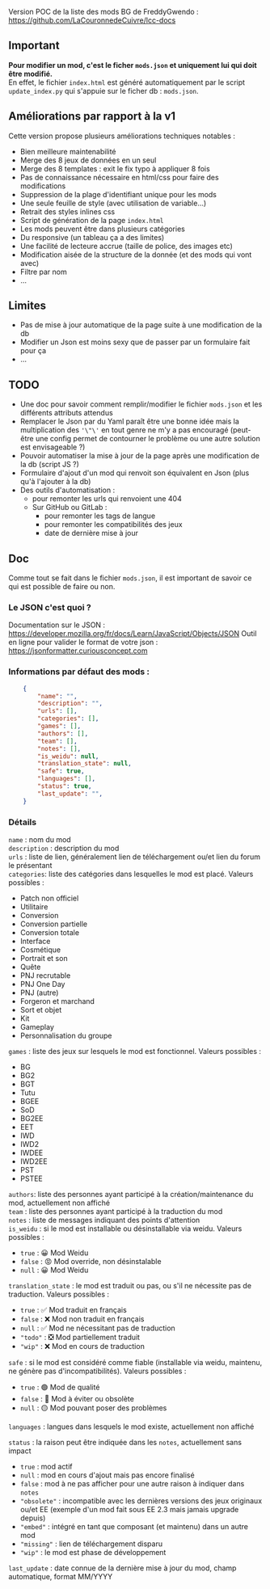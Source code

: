 Version POC de la liste des mods BG de FreddyGwendo : https://github.com/LaCouronnedeCuivre/lcc-docs

## Important

**Pour modifier un mod, c'est le ficher `mods.json` et uniquement lui qui doit être modifié.**\
En effet, le fichier `index.html` est généré automatiquement par le script `update_index.py` qui s'appuie sur le ficher db : `mods.json`.


## Améliorations par rapport à la v1

Cette version propose plusieurs améliorations techniques notables :
* Bien meilleure maintenabilité
* Merge des 8 jeux de données en un seul
* Merge des 8 templates : exit le fix typo à appliquer 8 fois
* Pas de connaissance nécessaire en html/css pour faire des modifications
* Suppression de la plage d'identifiant unique pour les mods
* Une seule feuille de style (avec utilisation de variable…)
* Retrait des styles inlines css
* Script de génération de la page `index.html`
* Les mods peuvent être dans plusieurs catégories
* Du responsive (un tableau ça a des limites)
* Une facilité de lecteure accrue (taille de police, des images etc)
* Modification aisée de la structure de la donnée (et des mods qui vont avec)
* Filtre par nom
* …

## Limites
* Pas de mise à jour automatique de la page suite à une modification de la db
* Modifier un Json est moins sexy que de passer par un formulaire fait pour ça
* …


## TODO
* Une doc pour savoir comment remplir/modifier le fichier `mods.json` et les différents attributs attendus
* Remplacer le Json par du Yaml paraît être une bonne idée mais la multiplication des `'\"\'` en tout genre ne m'y a pas encouragé (peut-être une config permet de contourner le problème ou une autre solution est envisageable ?)
* Pouvoir automatiser la mise à jour de la page après une modification de la db (script JS ?)
* Formulaire d'ajout d'un mod qui renvoit son équivalent en Json (plus qu'à l'ajouter à la db)
* Des outils d'automatisation :
    * pour remonter les urls qui renvoient une 404
    * Sur GitHub ou GitLab :
        * pour remonter les tags de langue
        * pour remonter les compatibilités des jeux
        * date de dernière mise à jour


## Doc

Comme tout se fait dans le fichier `mods.json`, il est important de savoir ce qui est possible de faire ou non.

### Le JSON c'est quoi ?
Documentation sur le JSON : https://developer.mozilla.org/fr/docs/Learn/JavaScript/Objects/JSON
Outil en ligne pour valider le format de votre json : https://jsonformatter.curiousconcept.com


### Informations par défaut des mods :
```json
    {
        "name": "",
        "description": "",
        "urls": [],
        "categories": [],
        "games": [],
        "authors": [],
        "team": [],
        "notes": [],
        "is_weidu": null,
        "translation_state": null,
        "safe": true,
        "languages": [],
        "status": true,
        "last_update": "",
    }
```


### Détails
`name` : nom du mod\
`description` : description du mod\
`urls` : liste de lien, généralement lien de téléchargement ou/et lien du forum le présentant\
`categories`: liste des catégories dans lesquelles le mod est placé. Valeurs possibles :
 - Patch non officiel
 - Utilitaire
 - Conversion
 - Conversion partielle
 - Conversion totale
 - Interface
 - Cosmétique
 - Portrait et son
 - Quête
 - PNJ recrutable
 - PNJ One Day
 - PNJ (autre)
 - Forgeron et marchand
 - Sort et objet
 - Kit
 - Gameplay
 - Personnalisation du groupe

`games` : liste des jeux sur lesquels le mod est fonctionnel. Valeurs possibles :
 - BG
 - BG2
 - BGT
 - Tutu
 - BGEE
 - SoD
 - BG2EE
 - EET
 - IWD
 - IWD2
 - IWDEE
 - IWD2EE
 - PST
 - PSTEE

`authors`: liste des personnes ayant participé à la création/maintenance du mod, actuellement non affiché\
`team` : liste des personnes ayant participé à la traduction du mod\
`notes` : liste de messages indiquant des points d'attention\
`is_weidu` : si le mod est installable ou désinstallable via weidu. Valeurs possibles :
 - `true` : 😀 Mod Weidu
 - `false` : 😡 Mod override, non désinstalable
 - `null` : 😀 Mod Weidu

`translation_state` : le mod est traduit ou pas, ou s'il ne nécessite pas de traduction. Valeurs possibles :
 - `true` : ✅ Mod traduit en français
 - `false` : ❌ Mod non traduit en français
 - `null` : ✅ Mod ne nécessitant pas de traduction
 - `"todo"` : ❎ Mod partiellement traduit
 - `"wip"` : ❌ Mod en cours de traduction

`safe` : si le mod est considéré comme fiable (installable via weidu, maintenu, ne génère pas d'incompatibilités). Valeurs possibles :
 - `true` : 🟢 Mod de qualité
 - `false` : 🔴 Mod à éviter ou obsolète
 - `null` : 🟡 Mod pouvant poser des problèmes

`languages` : langues dans lesquels le mod existe, actuellement non affiché

`status` : la raison peut être indiquée dans les `notes`, actuellement sans impact
 - `true` : mod actif
 - `null` : mod en cours d'ajout mais pas encore finalisé
 - `false` : mod à ne pas afficher pour une autre raison à indiquer dans `notes`
 - `"obsolete"` : incompatible avec les dernières versions des jeux originaux ou/et EE (exemple d'un mod fait sous EE 2.3 mais jamais upgrade depuis)
 - `"embed"` : intégré en tant que composant (et maintenu) dans un autre mod
 - `"missing"` : lien de téléchargement disparu
 - `"wip"` : le mod est phase de développement

`last_update` : date connue de la dernière mise à jour du mod, champ automatique, format MM/YYYY
